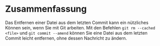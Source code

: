 # Zusammenfassung

Das Entfernen einer Datei aus dem letzten Commit kann ein nützliches Können sein, wenn Sie mit Git arbeiten. Mit den Befehlen `git rm --cached <file>` und `git commit --amend` können Sie eine Datei aus dem letzten Commit leicht entfernen, ohne dessen Nachricht zu ändern.
